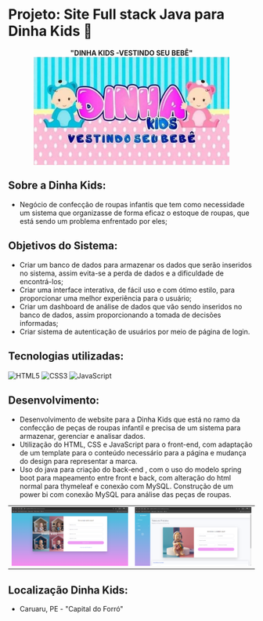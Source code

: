# Projeto: Site Full stack Java para Dinha Kids 👼

<div align="center">
  <b>"DINHA KIDS -VESTINDO SEU BEBÊ"</b> <br>
 <td><img src="Dinha.jpeg" width="400" style="display: block; margin: 0 auto;" alt="Macedo"> </td>
  </div>

## Sobre a Dinha Kids:
* Negócio de confecção de roupas infantis que tem como necessidade um sistema que organizasse de forma eficaz o estoque de roupas, que está sendo um problema enfrentado por eles;

## Objetivos do Sistema:
* Criar um banco de dados para armazenar os dados que serão inseridos no sistema, assim evita-se a perda de dados e a dificuldade de encontrá-los;
* Criar uma interface interativa, de fácil uso e com ótimo estilo, para proporcionar uma melhor experiência para o usuário;
* Criar um dashboard de análise de dados que vão sendo inseridos no banco de dados, assim proporcionando a tomada de decisões informadas;
* Criar sistema de autenticação de usuários por meio de página de login.

## Tecnologias utilizadas:

<div style="display: inline_block">
<img align="center" alt="HTML5" src="https://img.shields.io/badge/HTML5-E34F26?style=for-the-badge&logo=html5&logoColor=white" />  
<img align="center" alt="CSS3" src="https://img.shields.io/badge/CSS3-1572B6?style=for-the-badge&logo=css3&logoColor=white" />  
<img align="center" alt="JavaScript" src="https://img.shields.io/badge/JavaScript-F7DF1E?style=for-the-badge&logo=javascript&logoColor=black" />
</div>

## Desenvolvimento:

* Desenvolvimento de website para a Dinha Kids que está no ramo da confecção de peças de roupas infantil e precisa de um sistema para armazenar, gerenciar e analisar dados.
* Utilização do HTML,  CSS  e JavaScript para o front-end, com adaptação de um template para o conteúdo necessário para a página e mudança do design para representar a marca.
* Uso do java para criação do back-end , com o uso do modelo spring boot  para mapeamento entre front e back, com alteração do html normal para thymeleaf e conexão com MySQL.
Construção de um power bi com conexão MySQL para análise das peças de roupas.

<table>
  <tr>
    <td><img src="IMG/cadastro.png" alt="pagina1" width="400"/></td>
    <td><img src="IMG/table.png" alt="pagina2" width="400"/></td>
  </tr>
</table>


## Localização Dinha Kids:

* Caruaru, PE - "Capital do Forró"
